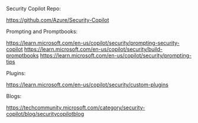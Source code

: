 Security Copilot Repo:

https://github.com/Azure/Security-Copilot

Prompting and Promptbooks:

https://learn.microsoft.com/en-us/copilot/security/prompting-security-copilot
https://learn.microsoft.com/en-us/copilot/security/build-promptbooks
https://learn.microsoft.com/en-us/copilot/security/prompting-tips

Plugins:

https://learn.microsoft.com/en-us/copilot/security/custom-plugins


Blogs:

https://techcommunity.microsoft.com/category/security-copilot/blog/securitycopilotblog
